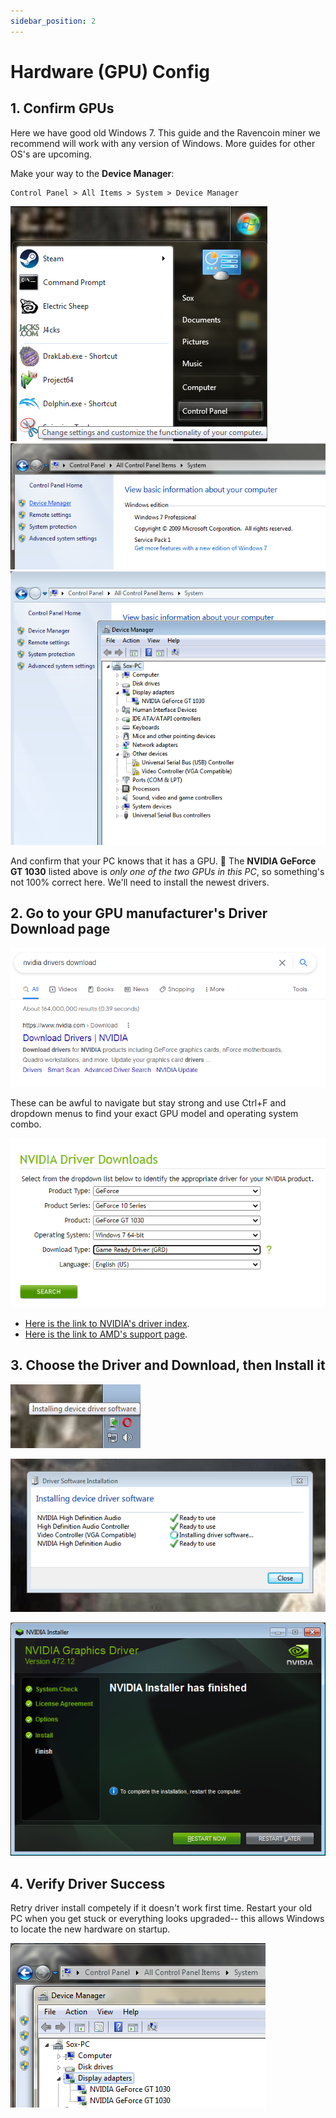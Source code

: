 ```yaml
---
sidebar_position: 2
---
```


# Hardware (GPU) Config

## 1. Confirm GPUs

Here we have good old Windows 7. This guide and the Ravencoin miner we recommend will work with any version of Windows. More guides for other OS's are upcoming.

Make your way to the **Device Manager**:
````code
Control Panel > All Items > System > Device Manager
````

![](../../static/img/010.png)
![](../../static/img/011.png)
![](../../static/img/005.png)

And confirm that your PC knows that it has a GPU. 🤨 The **NVIDIA GeForce GT 1030** listed above is *only one of the two GPUs in this PC*, so something's not 100% correct here. We'll need to install the newest drivers.


## 2. Go to your GPU manufacturer's Driver Download page

![](../../static/img/006.png)

These can be awful to navigate but stay strong and use Ctrl+F and dropdown menus to find your exact GPU model and operating system combo.

![](../../static/img/007.png)

- [Here is the link to NVIDIA's driver index](https://www.nvidia.com/Download/index.aspx).
- [Here is the link to AMD's support page](https://www.amd.com/en/support).

## 3. Choose the Driver and Download, then Install it

![](../../static/img/001.png)

![](../../static/img/002.png)

![](../../static/img/009.png)

## 4. Verify Driver Success

Retry driver install competely if it doesn't work first time. Restart your old PC when you get stuck or everything looks upgraded-- this allows Windows to locate the new hardware on startup.


![](../../static/img/012.png)